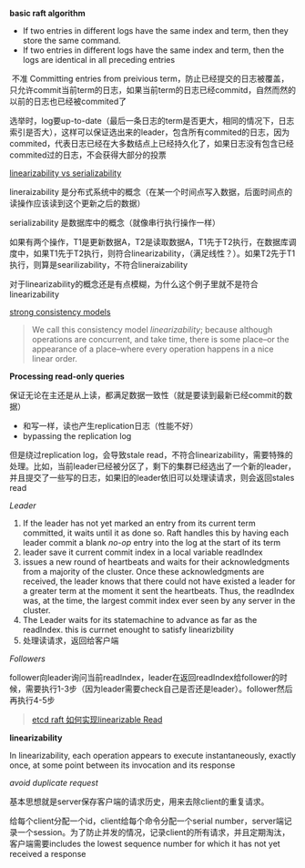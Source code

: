 

**basic raft algorithm**

* If two entries in different logs have the same index and term, then they store the same command.
* If two entries in different logs have the same index and term, then the logs are identical in all preceding entries

​	不准 Committing entries from preivious term，防止已经提交的日志被覆盖，只允许commit当前term的日志，如果当前term的日志已经commitd，自然而然的以前的日志也已经被commited了

​	选举时，log要up-to-date（最后一条日志的term是否更大，相同的情况下，日志索引是否大），这样可以保证选出来的leader，包含所有commited的日志，因为commited，代表日志已经在大多数结点上已经持久化了，如果日志没有包含已经commited过的日志，不会获得大部分的投票

[linearizability vs serializability](http://www.bailis.org/blog/linearizability-versus-serializability/)

lineraizability 是分布式系统中的概念（在某一个时间点写入数据，后面时间点的读操作应该读到这个更新之后的数据）

serializability 是数据库中的概念（就像串行执行操作一样）

如果有两个操作，T1是更新数据A，T2是读取数据A，T1先于T2执行，在数据库调度中，如果T1先于T2执行，则符合linearizability，（满足线性？）。如果T2先于T1执行，则算是searilizability，不符合lineraizability

对于linearizability的概念还是有点模糊，为什么这个例子里就不是符合linearizability

[strong consistency models](https://aphyr.com/posts/313-strong-consistency-models)

>  We call this consistency model *linearizability*; because although operations are concurrent, and take time, there is some place–or the appearance of a place–where every operation happens in a nice linear order.

**Processing read-only queries**

保证无论在主还是从上读，都满足数据一致性（就是要读到最新已经commit的数据）

 * 和写一样，读也产生replication日志（性能不好）
 * bypassing the replication log

但是绕过replication log，会导致stale read，不符合linearizability，需要特殊的处理。比如，当前leader已经被分区了，剩下的集群已经选出了一个新的leader，并且提交了一些写的日志，如果旧的leader依旧可以处理读请求，则会返回stales read

*Leader*

1. If the leader has not yet marked an entry from its current term committed, it waits until it as done so. Raft handles this by having each leader commit a blank *no-op* entry into the log at the start of its term
2. leader save it current commit index in a local variable readIndex
3. issues a new round of heartbeats and waits for their acknowledgments from a majority of the cluster. Once these acknowledgments are received, the leader knows that there could not have existed a leader for a greater term at the moment it sent the heartbeats. Thus, the readIndex was, at the time, the largest commit index ever seen by any server in the cluster.
4. The Leader waits for its statemachine to advance as far as the readIndex. this is currnet enought to satisfy linearizbility
5. 处理读请求，返回给客户端

*Followers*

follower向leader询问当前readIndex，leader在返回readIndex给follower的时候，需要执行1-3步（因为leader需要check自己是否还是leader）。follower然后再执行4-5步

> [etcd raft 如何实现linearizable Read](https://zhuanlan.zhihu.com/p/27869566)

**linearizability**

In linearizability,  each operation appears to execute instantaneously, exactly once, at some point between its invocation and its response

*avoid duplicate request*

基本思想就是server保存客户端的请求历史，用来去除client的重复请求。

给每个client分配一个id，client给每个命令分配一个serial number，server端记录一个session。为了防止并发的情况，记录client的所有请求，并且定期淘汰，客户端需要includes the lowest sequence number for which it has not yet received a response

